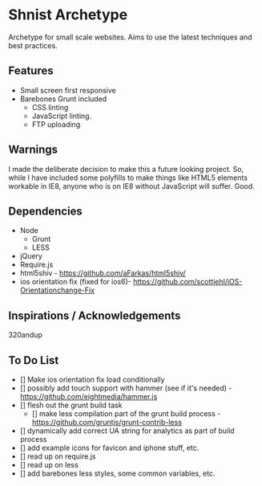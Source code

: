# Shnist Archetype

Archetype for small scale websites. Aims to use the latest techniques and best practices.

## Features

* Small screen first responsive
* Barebones Grunt included
	* CSS linting
	* JavaScript linting.
	* FTP uploading

## Warnings

I made the deliberate decision to make this a future looking project. So, while I have included
some polyfills to make things like HTML5 elements workable in IE8, anyone who is on IE8 without
JavaScript will suffer. Good.

## Dependencies

* Node
	* Grunt
	* LESS
* jQuery
* Require.js
* html5shiv - https://github.com/aFarkas/html5shiv/
* ios orientation fix (fixed for ios6)- https://github.com/scottjehl/iOS-Orientationchange-Fix

## Inspirations / Acknowledgements

320andup


## To Do List

- [] Make ios orientation fix load conditionally
- [] possibly add touch support with hammer (see if it's needed) - https://github.com/eightmedia/hammer.js
- [] flesh out the grunt build task
	- [] make less compilation part of the grunt build process - https://github.com/gruntjs/grunt-contrib-less
- [] dynamically add correct UA string for analytics as part of build process
- [] add example icons for favicon and iphone stuff, etc.
- [] read up on require.js
- [] read up on less
- [] add barebones less styles, some common variables, etc.


